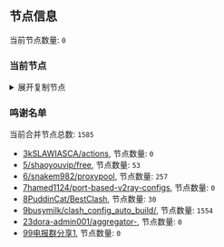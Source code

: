 
## 节点信息
当前节点数量: `0`
### 当前节点
<details>
  <summary>展开复制节点</summary>

    

</details>

### 鸣谢名单
当前合并节点总数: `1585`
- [3kSLAWIASCA/actions](https://github.com/kSLAWIASCA/actions), 节点数量: `0`
- [5/shaoyouvip/free](https://github.com/shaoyouvip/free), 节点数量: `53`
- [6/snakem982/proxypool](https://github.com/snakem982/proxypool), 节点数量: `257`
- [7hamed1124/port-based-v2ray-configs](https://github.com/hamed1124/port-based-v2ray-configs), 节点数量: `0`
- [8PuddinCat/BestClash](https://github.com/PuddinCat/BestClash), 节点数量: `30`
- [9busymilk/clash_config_auto_build/](https://github.com/busymilk/clash_config_auto_build/), 节点数量: `1554`
- [23dora-admin001/aggregator-](https://github.com/dora-admin001/aggregator-), 节点数量: `0`
- [99电报群分享1](https://github.com/cdddbc/getAirport), 节点数量: `0`



